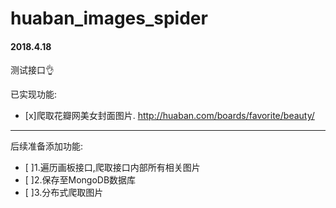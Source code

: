 # huaban_images_spider
#### 2018.4.18
测试接口👌

已实现功能:

- [x]爬取花瓣网美女封面图片. http://huaban.com/boards/favorite/beauty/


- - -


后续准备添加功能:

- [ ]1.遍历画板接口,爬取接口内部所有相关图片
- [ ]2.保存至MongoDB数据库
- [ ]3.分布式爬取图片

